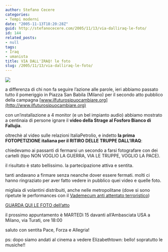 ```yaml
---
author: Stefano Cecere
categories:
- Tempi moderni
date: "2005-11-13T18:20:28Z"
guid: http://stefanocecere.com/2005/11/13/via-dalliraq-le-foto/
id: 144
related_posts:
- null
tags:
- Iraq
- umanista
title: VIA DALL'IRAQ! le foto
slug: /2005/11/13/via-dalliraq-le-foto/
---
```


[![](/wp-content/viadalliraq.jpg)](http://www.clum.net/md/modules.php?set_albumName=album14&op=modload&name=gallery&file=index&include=view_album.php)

a differenza di chi non fa seguire l&#8217;azione alle parole, ieri abbiamo passato tutto il pomeriggio in Piazza San Babila (Milano) per il secondo atto pubblico della campagna [www.ilfuturosipuocambiare.org](http://www.ilfuturosipuocambiare.org)

con un&#8217;installazione a 4 monitor (e un bel impianto audio) abbiamo mostrato a centinaia di persone ignare il **video della Strage al Fosforo Bianco di Fallujia**.
  
oltrechè al video sulle relazioni ItaliaPetrolio, e indetto **la prima FOTOPETIZIONE italiana per il RITIRO DELLE TRUPPE DALL&#8217;IRAQ**:
  
chiedevamo ai passanti di fermarsi un secondo a farsi fotografare con dei cartelli (tipo NON VOGLIO LA GUERRA, VIA LE TRUPPE, VOGLIO LA PACE).

il risultato è stato bellissimo. la partecipazione attiva e sentita.
  
tanti andavano a firmare senza neanche dover essere fermati. molti ci hanno ringraziato per aver fatto vedere in pubblico quei video e quelle foto.
  
migliaia di volantini distribuiti, anche nelle metropolitane (dove si sono ripetute le performances con il [Vademecum anti attentato terroristico](http://www.ilfannullone.it/articolo/vademecum-satirico-benvenuti-nel-terrore/22/))

[GUARDA QUI LE FOTO dell&#8217;atto](http://www.clum.net/md/modules.php?set_albumName=album14&op=modload&name=gallery&file=index&include=view_album.php)

il prossimo appuntamento è MARTEDì 15 davanti all&#8217;Ambasciata USA a Milano, via Turati, ore 18:00

saluto con sentita Pace, Forza e Allegria!

ps: dopo siamo andati al cinema a vedere Elizabethtown: bello! sopratutto le musiche!!